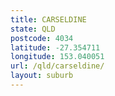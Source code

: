 ```yaml
---
title: CARSELDINE
state: QLD
postcode: 4034
latitude: -27.354711
longitude: 153.040051
url: /qld/carseldine/
layout: suburb
---
```

